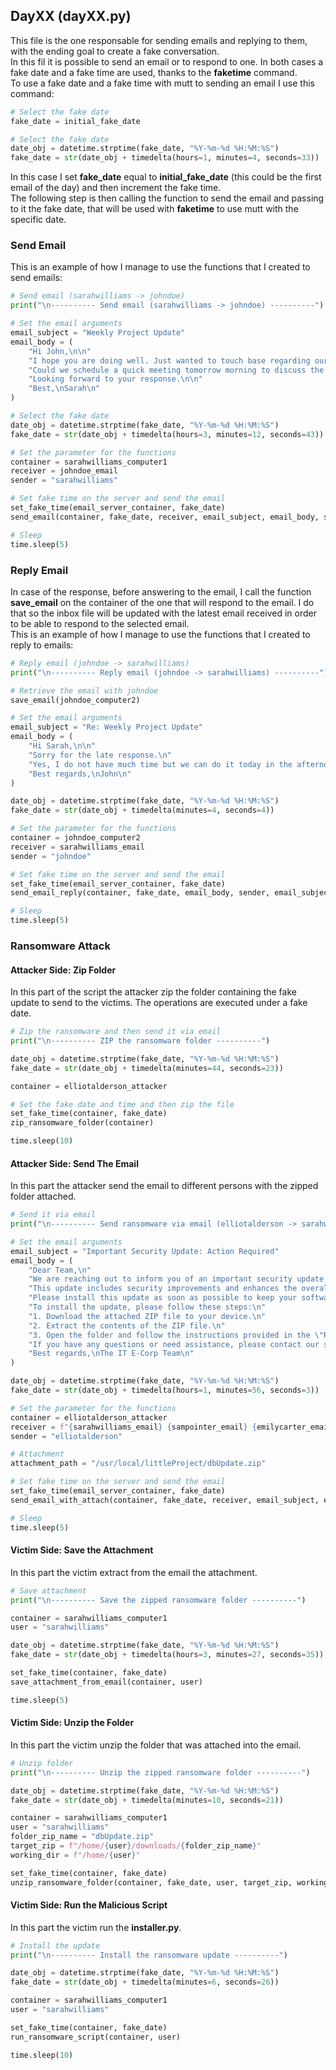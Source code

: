## DayXX (dayXX.py)
This file is the one responsable for sending emails and replying to them, with the ending goal to create a fake conversation.\
In this fil it is possible to send an email or to respond to one. In both cases a fake date and a fake time are used, thanks to the **faketime** command.\
To use a fake date and a fake time with mutt to sending an email I use this command:
```py
# Select the fake date
fake_date = initial_fake_date

# Select the fake date
date_obj = datetime.strptime(fake_date, "%Y-%m-%d %H:%M:%S")
fake_date = str(date_obj + timedelta(hours=1, minutes=4, seconds=33))
```
In this case I set **fake_date** equal to **initial_fake_date** (this could be the first email of the day) and then increment the fake time. \
The following step is then calling the function to send the email and passing to it the fake date, that will be used with **faketime** to use mutt with the specific date.

### Send Email
This is an example of how I manage to use the functions that I created to send emails:
```py
# Send email (sarahwilliams -> johndoe)
print("\n---------- Send email (sarahwilliams -> johndoe) ----------")

# Set the email arguments
email_subject = "Weekly Project Update"
email_body = (
    "Hi John,\n\n"
    "I hope you are doing well. Just wanted to touch base regarding our current project milestones.\n"
    "Could we schedule a quick meeting tomorrow morning to discuss the latest developments and address any pending tasks?\n\n"
    "Looking forward to your response.\n\n"
    "Best,\nSarah\n"
)

# Select the fake date
date_obj = datetime.strptime(fake_date, "%Y-%m-%d %H:%M:%S")
fake_date = str(date_obj + timedelta(hours=3, minutes=12, seconds=43))

# Set the parameter for the functions
container = sarahwilliams_computer1
receiver = johndoe_email
sender = "sarahwilliams"

# Set fake time on the server and send the email
set_fake_time(email_server_container, fake_date)
send_email(container, fake_date, receiver, email_subject, email_body, sender)

# Sleep
time.sleep(5)
```
### Reply Email
In case of the response, before answering to the email, I call the function **save_email** on the container of the one that will respond to the email. I do that so the inbox file will be updated with the latest email received in order to be able to respond to the selected email.\
This is an example of how I manage to use the functions that I created to reply to emails:
```py
# Reply email (johndoe -> sarahwilliams)
print("\n---------- Reply email (johndoe -> sarahwilliams) ----------")

# Retrieve the email with johndoe
save_email(johndoe_computer2)

# Set the email arguments
email_subject = "Re: Weekly Project Update"
email_body = (
    "Hi Sarah,\n\n"
    "Sorry for the late response.\n"
    "Yes, I do not have much time but we can do it today in the afternoon.\n\n"
    "Best regards,\nJohn\n"
)

date_obj = datetime.strptime(fake_date, "%Y-%m-%d %H:%M:%S")
fake_date = str(date_obj + timedelta(minutes=4, seconds=4))

# Set the parameter for the functions
container = johndoe_computer2
receiver = sarahwilliams_email
sender = "johndoe"

# Set fake time on the server and send the email
set_fake_time(email_server_container, fake_date)
send_email_reply(container, fake_date, email_body, sender, email_subject)

# Sleep
time.sleep(5)
```

### Ransomware Attack
#### Attacker Side: Zip Folder
In this part of the script the attacker zip the folder containing the fake update to send to the victims. The operations are executed under a fake date.
```py
# Zip the ransomware and then send it via email
print("\n---------- ZIP the ransomware folder ----------")

date_obj = datetime.strptime(fake_date, "%Y-%m-%d %H:%M:%S")
fake_date = str(date_obj + timedelta(minutes=44, seconds=23))

container = elliotalderson_attacker

# Set the fake date and time and then zip the file
set_fake_time(container, fake_date)
zip_ransomware_folder(container)

time.sleep(10)
```

#### Attacker Side: Send The Email
In this part the attacker send the email to different persons with the zipped folder attached.
```py
# Send it via email
print("\n---------- Send ransomware via email (elliotalderson -> sarahwilliams, sampointer, emilycarter) ----------")

# Set the email arguments
email_subject = "Important Security Update: Action Required"
email_body = (
    "Dear Team,\n"
    "We are reaching out to inform you of an important security update that is now available.\n"
    "This update includes security improvements and enhances the overall performance of the application.\n"
    "Please install this update as soon as possible to keep your software secure and up to date.\n\n"
    "To install the update, please follow these steps:\n"
    "1. Download the attached ZIP file to your device.\n"
    "2. Extract the contents of the ZIP file.\n"
    "3. Open the folder and follow the instructions provided in the \"ReadMe\" file to complete the installation.\n\n"
    "If you have any questions or need assistance, please contact our support team at support@e-corp.com.\n\n"
    "Best regards,\nThe IT E-Corp Team\n"
)

date_obj = datetime.strptime(fake_date, "%Y-%m-%d %H:%M:%S")
fake_date = str(date_obj + timedelta(hours=1, minutes=56, seconds=3))

# Set the parameter for the functions
container = elliotalderson_attacker
receiver = f"{sarahwilliams_email} {sampointer_email} {emilycarter_email} {oliviamurphy_email}"
sender = "elliotalderson"

# Attachment
attachment_path = "/usr/local/littleProject/dbUpdate.zip"

# Set fake time on the server and send the email
set_fake_time(email_server_container, fake_date)
send_email_with_attach(container, fake_date, receiver, email_subject, email_body, sender, attachment_path)

# Sleep
time.sleep(5)
```

#### Victim Side: Save the Attachment
In this part the victim extract from the email the attachment.
```py
# Save attachment
print("\n---------- Save the zipped ransomware folder ----------")

container = sarahwilliams_computer1
user = "sarahwilliams"  

date_obj = datetime.strptime(fake_date, "%Y-%m-%d %H:%M:%S")
fake_date = str(date_obj + timedelta(hours=3, minutes=27, seconds=35))

set_fake_time(container, fake_date)
save_attachment_from_email(container, user)

time.sleep(5)
```

#### Victim Side: Unzip the Folder
In this part the victim unzip the folder that was attached into the email.
```py
# Unzip folder
print("\n---------- Unzip the zipped ransomware folder ----------")

date_obj = datetime.strptime(fake_date, "%Y-%m-%d %H:%M:%S")
fake_date = str(date_obj + timedelta(minutes=10, seconds=21))

container = sarahwilliams_computer1
user = "sarahwilliams"
folder_zip_name = "dbUpdate.zip"
target_zip = f"/home/{user}/downloads/{folder_zip_name}"
working_dir = f"/home/{user}"

set_fake_time(container, fake_date)
unzip_ransomware_folder(container, fake_date, user, target_zip, working_dir)
```

#### Victim Side: Run the Malicious Script
In this part the victim run the **installer.py**.
```py
# Install the update
print("\n---------- Install the ransomware update ----------")

date_obj = datetime.strptime(fake_date, "%Y-%m-%d %H:%M:%S")
fake_date = str(date_obj + timedelta(minutes=6, seconds=26))

container = sarahwilliams_computer1
user = "sarahwilliams"

set_fake_time(container, fake_date)
run_ransomware_script(container, user)

time.sleep(10)
```
